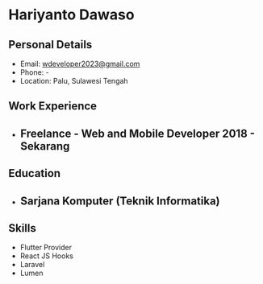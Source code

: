 # Hariyanto Dawaso

## Personal Details
- Email: wdeveloper2023@gmail.com
- Phone: -
- Location: Palu, Sulawesi Tengah

## Work Experience
- **Freelance** - Web and Mobile Developer 2018 - Sekarang
  - 
 
## Education
- **Sarjana Komputer (Teknik Informatika)**
  - 

## Skills
- Flutter Provider
- React JS Hooks
- Laravel 
- Lumen

